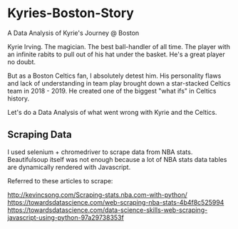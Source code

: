 # Kyries-Boston-Story
A Data Analysis of Kyrie's Journey @ Boston

Kyrie Irving. The magician. The best ball-handler of all time. The player with an infinite rabits to pull out of his hat under the basket. He's a great player no doubt.

But as a Boston Celtics fan, I absolutely detest him. His personality flaws and lack of understanding in team play brought down a star-stacked Celtics team in 2018 - 2019. He created one of the biggest "what ifs" in Celtics history.

Let's do a Data Analysis of what went wrong with Kyrie and the Celtics.


## Scraping Data
I used selenium + chromedriver to scrape data from NBA stats. Beautifulsoup itself was not enough because a lot of NBA stats data tables are dynamically rendered with Javascript.

Referred to these articles to scrape:

http://kevincsong.com/Scraping-stats.nba.com-with-python/
https://towardsdatascience.com/web-scraping-nba-stats-4b4f8c525994
https://towardsdatascience.com/data-science-skills-web-scraping-javascript-using-python-97a29738353f
